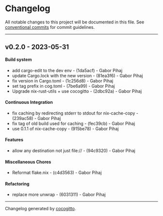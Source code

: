 # Changelog
All notable changes to this project will be documented in this file. See [conventional commits](https://www.conventionalcommits.org/) for commit guidelines.

- - -
## v0.2.0 - 2023-05-31
#### Build system
- add cargo-edit to the dev env - (1da5acf) - Gabor Pihaj
- update Cargo.lock with the new version - (81ea3f6) - Gabor Pihaj
- fix version in Cargo.toml - (1c256d8) - Gabor Pihaj
- set tag prefix in cog.toml - (7be6a99) - Gabor Pihaj
- Upgrade nix-rust-utils + use cocogitto - (2dbc92a) - Gabor Pihaj
#### Continuous Integration
- fix caching by redirecting stderr to stdout for nix-cache-copy - (239ac58) - Gabor Pihaj
- fix tag of old build used for caching - (fec39cb) - Gabor Pihaj
- use 0.1.1 of nix-cache-copy - (915be78) - Gabor Pihaj
#### Features
- allow any destination not just file:// - (94c9320) - Gabor Pihaj
#### Miscellaneous Chores
- Reformat flake.nix - (c4d3563) - Gabor Pihaj
#### Refactoring
- replace more unwrap - (6031311) - Gabor Pihaj

- - -

Changelog generated by [cocogitto](https://github.com/cocogitto/cocogitto).